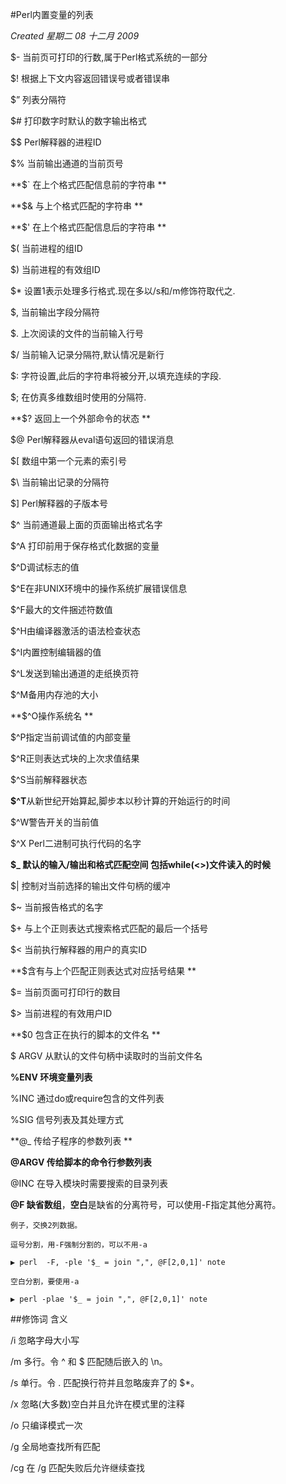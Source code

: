 #Perl内置变量的列表


_Created 星期二 08 十二月 2009_



$- 当前页可打印的行数,属于Perl格式系统的一部分

$! 根据上下文内容返回错误号或者错误串

$” 列表分隔符

$# 打印数字时默认的数字输出格式

$$ Perl解释器的进程ID

$% 当前输出通道的当前页号



**$` 在上个格式匹配信息前的字符串 **

**$& 与上个格式匹配的字符串 **

**$' 在上个格式匹配信息后的字符串 **





$( 当前进程的组ID

$) 当前进程的有效组ID

$* 设置1表示处理多行格式.现在多以/s和/m修饰符取代之.

$, 当前输出字段分隔符

$. 上次阅读的文件的当前输入行号

$/ 当前输入记录分隔符,默认情况是新行

$: 字符设置,此后的字符串将被分开,以填充连续的字段.

$; 在仿真多维数组时使用的分隔符.

**$? 返回上一个外部命令的状态 **

$@ Perl解释器从eval语句返回的错误消息

$[ 数组中第一个元素的索引号

$\ 当前输出记录的分隔符

$] Perl解释器的子版本号

$^ 当前通道最上面的页面输出格式名字

$^A 打印前用于保存格式化数据的变量

$^D调试标志的值

$^E在非UNIX环境中的操作系统扩展错误信息

$^F最大的文件捆述符数值

$^H由编译器激活的语法检查状态

$^I内置控制编辑器的值

$^L发送到输出通道的走纸换页符

$^M备用内存池的大小

**$^O操作系统名 **

$^P指定当前调试值的内部变量

$^R正则表达式块的上次求值结果

$^S当前解释器状态

**$^T**从新世纪开始算起,脚步本以秒计算的开始运行的时间

$^W警告开关的当前值

$^X Perl二进制可执行代码的名字

**$_ 默认的输入/输出和格式匹配空间 包括while(<>)文件读入的时候**

$| 控制对当前选择的输出文件句柄的缓冲

$~ 当前报告格式的名字

$+ 与上个正则表达式搜索格式匹配的最后一个括号

$< 当前执行解释器的用户的真实ID

**$<digits>含有与上个匹配正则表达式对应括号结果 **

$= 当前页面可打印行的数目

$> 当前进程的有效用户ID

**$0 包含正在执行的脚本的文件名 **

$ ARGV 从默认的文件句柄中读取时的当前文件名

**%ENV 环境变量列表**

%INC 通过do或require包含的文件列表

%SIG 信号列表及其处理方式

**@_ 传给子程序的参数列表 **

**@ARGV 传给脚本的命令行参数列表**

@INC 在导入模块时需要搜索的目录列表

**@F 缺省数组**，**空白**是缺省的分离符号，可以使用-F指定其他分离符。


```
例子，交换2列数据。

逗号分割，用-F强制分割的，可以不用-a

▶ perl  -F, -ple '$_ = join ",", @F[2,0,1]' note

空白分割，要使用-a

▶ perl -plae '$_ = join ",", @F[2,0,1]' note
```


##修饰词	含义

/i	忽略字母大小写

/m	多行。令 ^ 和 $ 匹配随后嵌入的 \n。

/s	单行。令 . 匹配换行符并且忽略废弃了的 $*。

/x	忽略(大多数)空白并且允许在模式里的注释

/o	只编译模式一次

/g	全局地查找所有匹配

/cg	在 /g 匹配失败后允许继续查找

